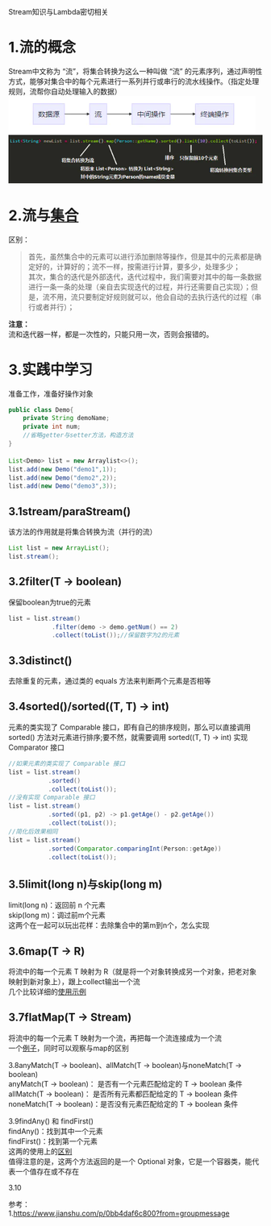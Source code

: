 Stream知识与Lambda密切相关

1.流的概念  
=  
Stream中文称为 “流”，将集合转换为这么一种叫做 “流” 的元素序列，通过声明性方式，能够对集合中的每个元素进行一系列并行或串行的流水线操作。（指定处理规则，流帮你自动处理输入的数据）  
![流操作流程](../../../image/java基础/Java8/流操作.png)  
![流操作demo](../../../image/java基础/Java8/流操作demo.png)  

2.流与[集合](../Java集合/Java集合.md)
=  
区别：  
>首先，虽然集合中的元素可以进行添加删除等操作，但是其中的元素都是确定好的，计算好的；流不一样，按需进行计算，要多少，处理多少；  
>其次，集合的迭代是外部迭代，迭代过程中，我们需要对其中的每一条数据进行一条一条的处理（亲自去实现迭代的过程，并行还需要自己实现）；但是，流不用，流只要制定好规则就可以，他会自动的去执行迭代的过程（串行或者并行）；

**注意：**  
流和迭代器一样，都是一次性的，只能只用一次，否则会报错的。  


3.实践中学习  
=  
准备工作，准备好操作对象  
```java
public class Demo{
    private String demoName;
    private int num;
    //省略getter与setter方法，构造方法
}

List<Demo> list = new Arraylist<>();
list.add(new Demo("demo1",1));
list.add(new Demo("demo2",2));
list.add(new Demo("demo3",3));
```

3.1stream/paraStream()   
-  
该方法的作用就是将集合转换为流（并行的流）  
```java
List list = new ArrayList();
list.stream();
```

3.2filter(T -> boolean)  
-  
保留boolean为true的元素
```java
list = list.stream()
            .filter(demo -> demo.getNum() == 2)
            .collect(toList());//保留数字为2的元素
```

3.3distinct()  
-  
去除重复的元素，通过类的 equals 方法来判断两个元素是否相等  


3.4sorted()/sorted((T, T) -> int)  
-   
元素的类实现了 Comparable 接口，即有自己的排序规则，那么可以直接调用 sorted() 方法对元素进行排序;要不然，就需要调用 sorted((T, T) -> int) 实现 Comparator 接口
```java
//如果元素的类实现了 Comparable 接口
list = list.stream()
           .sorted()
           .collect(toList());
//没有实现 Comparable 接口
list = list.stream()
           .sorted((p1, p2) -> p1.getAge() - p2.getAge())
           .collect(toList());
//简化后效果相同
list = list.stream()
           .sorted(Comparator.comparingInt(Person::getAge))
           .collect(toList());
```

3.5limit(long n)与skip(long m)  
-  
limit(long n)：返回前 n 个元素  
skip(long m)：调过前m个元素  
这两个在一起可以玩出花样：去除集合中的第m到n个，怎么实现


3.6map(T -> R)  
-  
将流中的每一个元素 T 映射为 R（就是将一个对象转换成另一个对象，把老对象映射到新对象上），跟上collect输出一个流  
几个比较详细的[使用示例](https://blog.csdn.net/qq_43472877/article/details/104162295)  


3.7flatMap(T -> Stream<R>)  
-  
将流中的每一个元素 T 映射为一个流，再把每一个流连接成为一个流   
一个[例子](https://blog.csdn.net/mark_chao/article/details/80810030)，同时可以观察与map的区别  

3.8anyMatch(T -> boolean)、allMatch(T -> boolean)与noneMatch(T -> boolean)  
anyMatch(T -> boolean)： 是否有一个元素匹配给定的 T -> boolean 条件  
allMatch(T -> boolean)： 是否所有元素都匹配给定的 T -> boolean 条件  
noneMatch(T -> boolean)：是否没有元素匹配给定的 T -> boolean 条件  

3.9findAny() 和 findFirst()  
findAny()：找到其中一个元素  
findFirst()：找到第一个元素  
这两的使用上的[区别](https://blog.csdn.net/huanghanqian/article/details/102807972)  
值得注意的是，这两个方法返回的是一个 Optional<T> 对象，它是一个容器类，能代表一个值存在或不存在  

3.10





参考：  
1.https://www.jianshu.com/p/0bb4daf6c800?from=groupmessage  

